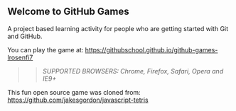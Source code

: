 ## Welcome to GitHub Games

A project based learning activity for people who are getting started with Git and GitHub.

You can play the game at: https://githubschool.github.io/github-games-lrosenfi7 

>> _*SUPPORTED BROWSERS*: Chrome, Firefox, Safari, Opera and IE9+_

This fun open source game was cloned from: https://github.com/jakesgordon/javascript-tetris
